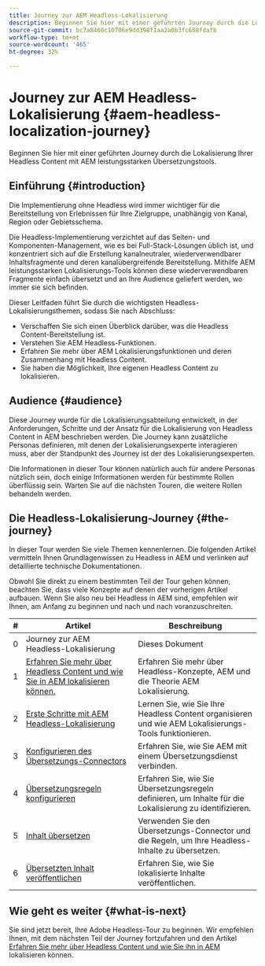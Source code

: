 ```yaml
---
title: Journey zur AEM Headless-Lokalisierung
description: Beginnen Sie hier mit einer geführten Journey durch die Lokalisierung Ihrer Headless Content mit AEM leistungsstarken Übersetzungstools.
source-git-commit: bc7a8460c10706e9dd398f1aa2a0b3fc608fdafb
workflow-type: tm+mt
source-wordcount: '465'
ht-degree: 32%

---
```


# Journey zur AEM Headless-Lokalisierung {#aem-headless-localization-journey}

Beginnen Sie hier mit einer geführten Journey durch die Lokalisierung Ihrer Headless Content mit AEM leistungsstarken Übersetzungstools.

## Einführung {#introduction}

Die Implementierung ohne Headless wird immer wichtiger für die Bereitstellung von Erlebnissen für Ihre Zielgruppe, unabhängig von Kanal, Region oder Gebietsschema.

Die Headless-Implementierung verzichtet auf das Seiten- und Komponenten-Management, wie es bei Full-Stack-Lösungen üblich ist, und konzentriert sich auf die Erstellung kanalneutraler, wiederverwendbarer Inhaltsfragmente und deren kanalübergreifende Bereitstellung. Mithilfe AEM leistungsstarken Lokalisierungs-Tools können diese wiederverwendbaren Fragmente einfach übersetzt und an Ihre Audience geliefert werden, wo immer sie sich befinden.

Dieser Leitfaden führt Sie durch die wichtigsten Headless-Lokalisierungsthemen, sodass Sie nach Abschluss:

* Verschaffen Sie sich einen Überblick darüber, was die Headless Content-Bereitstellung ist.
* Verstehen Sie AEM Headless-Funktionen.
* Erfahren Sie mehr über AEM Lokalisierungsfunktionen und deren Zusammenhang mit Headless Content.
* Sie haben die Möglichkeit, Ihre eigenen Headless Content zu lokalisieren.

## Audience {#audience}

Diese Journey wurde für die Lokalisierungsabteilung entwickelt, in der Anforderungen, Schritte und der Ansatz für die Lokalisierung von Headless Content in AEM beschrieben werden. Die Journey kann zusätzliche Personas definieren, mit denen der Lokalisierungsexperte interagieren muss, aber der Standpunkt des Journey ist der des Lokalisierungsexperten.

Die Informationen in dieser Tour können natürlich auch für andere Personas nützlich sein, doch einige Informationen werden für bestimmte Rollen überflüssig sein. Warten Sie auf die nächsten Touren, die weitere Rollen behandeln werden.

## Die Headless-Lokalisierung-Journey {#the-journey}

In dieser Tour werden Sie viele Themen kennenlernen. Die folgenden Artikel vermitteln Ihnen Grundlagenwissen zu Headless in AEM und verlinken auf detaillierte technische Dokumentationen.

Obwohl Sie direkt zu einem bestimmten Teil der Tour gehen können, beachten Sie, dass viele Konzepte auf denen der vorherigen Artikel aufbauen. Wenn Sie also neu bei Headless in AEM sind, empfehlen wir Ihnen, am Anfang zu beginnen und nach und nach voranzuschreiten.

| # | Artikel | Beschreibung |
|---|---|---|
| 0 | Journey zur AEM Headless-Lokalisierung | Dieses Dokument |
| 1 | [Erfahren Sie mehr über Headless Content und wie Sie in AEM lokalisieren können.](learn-about.md) | Erfahren Sie mehr über Headless-Konzepte, AEM und die Theorie AEM Lokalisierung. |
| 2 | [Erste Schritte mit AEM Headless-Lokalisierung](getting-started.md) | Lernen Sie, wie Sie Ihre Headless Content organisieren und wie AEM Lokalisierungs-Tools funktionieren. |
| 3 | [Konfigurieren des Übersetzungs-Connectors](configure-connector.md) | Erfahren Sie, wie Sie AEM mit einem Übersetzungsdienst verbinden. |
| 4 | [Übersetzungsregeln konfigurieren](translation-rules.md) | Erfahren Sie, wie Sie Übersetzungsregeln definieren, um Inhalte für die Lokalisierung zu identifizieren. |
| 5 | [Inhalt übersetzen](translate-content.md) | Verwenden Sie den Übersetzungs-Connector und die Regeln, um Ihre Headless-Inhalte zu übersetzen. |
| 6 | [Übersetzten Inhalt veröffentlichen](publish-content.md) | Erfahren Sie, wie Sie lokalisierte Inhalte veröffentlichen. |

## Wie geht es weiter {#what-is-next}

Sie sind jetzt bereit, Ihre Adobe Headless-Tour zu beginnen. Wir empfehlen Ihnen, mit dem nächsten Teil der Journey fortzufahren und den Artikel [Erfahren Sie mehr über Headless Content und wie Sie ihn in AEM](learn-about.md) lokalisieren können.
